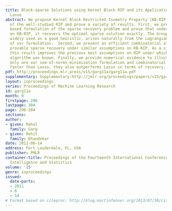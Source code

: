 ```yaml
---
title: Block-sparse Solutions using Kernel Block RIP and its Application to  Group
  Lasso
abstract: We propose Kernel Block Restricted Isometry Property (KB-RIP) as a generalization
  of the well-studied RIP and prove a variety of results. First, we present a “sum-of-norms”-minimization
  based formulation of the sparse recovery problem and prove that under certain conditions
  on KB-RIP, it recovers the optimal sparse solution exactly. The Group Lasso formulation,
  widely used as a good heuristic, arises naturally from the Lagrangian relaxation
  of our formulation.  Second, we present an efficient combinatorial algorithm for
  provable sparse recovery under similar assumptions on KB-RIP. As a side product,
  this result improves the previous best assumptions on RIP under which a combinatorial
  algorithm was known. Finally, we provide numerical evidence to illustrate that not
  only are our sum-of-norms-minimization formulation and combinatorial algorithm significantly
  faster than Lasso, they also outperforms Lasso in terms of recovery. [pdf][supplementary]
pdf: http://proceedings.mlr.press/v15/garg11a/garg11a.pdf
supplementary: Supplementary:http://jmlr.org/proceedings/papers/v15/garg11a/garg11aSupple.pdf
layout: inproceedings
series: Proceedings of Machine Learning Research
id: garg11a
month: 0
firstpage: 296
lastpage: 304
page: 296-304
sections: 
author:
- given: Rahul
  family: Garg
- given: Rohit
  family: Khandekar
date: 2011-06-14
address: Fort Lauderdale, FL, USA
publisher: PMLR
container-title: Proceedings of the Fourteenth International Conference on Artificial
  Intelligence and Statistics
volume: '15'
genre: inproceedings
issued:
  date-parts:
  - 2011
  - 6
  - 14
# Format based on citeproc: http://blog.martinfenner.org/2013/07/30/citeproc-yaml-for-bibliographies/
---
```

